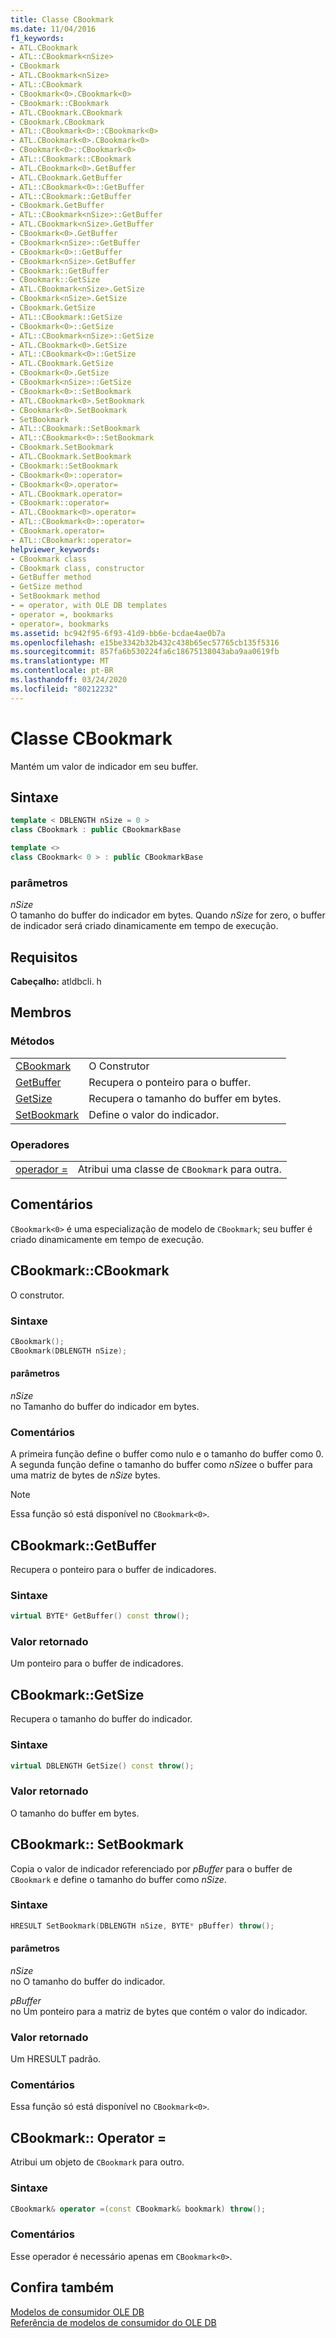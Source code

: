 ```yaml
---
title: Classe CBookmark
ms.date: 11/04/2016
f1_keywords:
- ATL.CBookmark
- ATL::CBookmark<nSize>
- CBookmark
- ATL.CBookmark<nSize>
- ATL::CBookmark
- CBookmark<0>.CBookmark<0>
- CBookmark::CBookmark
- ATL.CBookmark.CBookmark
- CBookmark.CBookmark
- ATL::CBookmark<0>::CBookmark<0>
- ATL.CBookmark<0>.CBookmark<0>
- CBookmark<0>::CBookmark<0>
- ATL::CBookmark::CBookmark
- ATL.CBookmark<0>.GetBuffer
- ATL.CBookmark.GetBuffer
- ATL::CBookmark<0>::GetBuffer
- ATL::CBookmark::GetBuffer
- CBookmark.GetBuffer
- ATL::CBookmark<nSize>::GetBuffer
- ATL.CBookmark<nSize>.GetBuffer
- CBookmark<0>.GetBuffer
- CBookmark<nSize>::GetBuffer
- CBookmark<0>::GetBuffer
- CBookmark<nSize>.GetBuffer
- CBookmark::GetBuffer
- CBookmark::GetSize
- ATL.CBookmark<nSize>.GetSize
- CBookmark<nSize>.GetSize
- CBookmark.GetSize
- ATL::CBookmark::GetSize
- CBookmark<0>::GetSize
- ATL::CBookmark<nSize>::GetSize
- ATL.CBookmark<0>.GetSize
- ATL::CBookmark<0>::GetSize
- ATL.CBookmark.GetSize
- CBookmark<0>.GetSize
- CBookmark<nSize>::GetSize
- CBookmark<0>::SetBookmark
- ATL.CBookmark<0>.SetBookmark
- CBookmark<0>.SetBookmark
- SetBookmark
- ATL::CBookmark::SetBookmark
- ATL::CBookmark<0>::SetBookmark
- CBookmark.SetBookmark
- ATL.CBookmark.SetBookmark
- CBookmark::SetBookmark
- CBookmark<0>::operator=
- CBookmark<0>.operator=
- ATL.CBookmark.operator=
- CBookmark::operator=
- ATL.CBookmark<0>.operator=
- ATL::CBookmark<0>::operator=
- CBookmark.operator=
- ATL::CBookmark::operator=
helpviewer_keywords:
- CBookmark class
- CBookmark class, constructor
- GetBuffer method
- GetSize method
- SetBookmark method
- = operator, with OLE DB templates
- operator =, bookmarks
- operator=, bookmarks
ms.assetid: bc942f95-6f93-41d9-bb6e-bcdae4ae0b7a
ms.openlocfilehash: e15be3342b32b432c438b65ec57765cb135f5316
ms.sourcegitcommit: 857fa6b530224fa6c18675138043aba9aa0619fb
ms.translationtype: MT
ms.contentlocale: pt-BR
ms.lasthandoff: 03/24/2020
ms.locfileid: "80212232"
---
```

# <a name="cbookmark-class"></a>Classe CBookmark

Mantém um valor de indicador em seu buffer.

## <a name="syntax"></a>Sintaxe

```cpp
template < DBLENGTH nSize = 0 >
class CBookmark : public CBookmarkBase

template <>
class CBookmark< 0 > : public CBookmarkBase
```

### <a name="parameters"></a>parâmetros

*nSize*<br/>
O tamanho do buffer do indicador em bytes. Quando *nSize* for zero, o buffer de indicador será criado dinamicamente em tempo de execução.

## <a name="requirements"></a>Requisitos

**Cabeçalho:** atldbcli. h

## <a name="members"></a>Membros

### <a name="methods"></a>Métodos

|||
|-|-|
|[CBookmark](#cbookmark)|O Construtor|
|[GetBuffer](#getbuffer)|Recupera o ponteiro para o buffer.|
|[GetSize](#getsize)|Recupera o tamanho do buffer em bytes.|
|[SetBookmark](#setbookmark)|Define o valor do indicador.|

### <a name="operators"></a>Operadores

|||
|-|-|
|[operador =](#operator)|Atribui uma classe de `CBookmark` para outra.|

## <a name="remarks"></a>Comentários

`CBookmark<0>` é uma especialização de modelo de `CBookmark`; seu buffer é criado dinamicamente em tempo de execução.

## <a name="cbookmarkcbookmark"></a><a name="cbookmark"></a>CBookmark::CBookmark

O construtor.

### <a name="syntax"></a>Sintaxe

```cpp
CBookmark();
CBookmark(DBLENGTH nSize);
```

#### <a name="parameters"></a>parâmetros

*nSize*<br/>
no Tamanho do buffer do indicador em bytes.

### <a name="remarks"></a>Comentários

A primeira função define o buffer como nulo e o tamanho do buffer como 0. A segunda função define o tamanho do buffer como *nSize*e o buffer para uma matriz de bytes de *nSize* bytes.

> [!NOTE]
>  Essa função só está disponível no `CBookmark<0>`.

## <a name="cbookmarkgetbuffer"></a><a name="getbuffer"></a>CBookmark::GetBuffer

Recupera o ponteiro para o buffer de indicadores.

### <a name="syntax"></a>Sintaxe

```cpp
virtual BYTE* GetBuffer() const throw();
```

### <a name="return-value"></a>Valor retornado

Um ponteiro para o buffer de indicadores.

## <a name="cbookmarkgetsize"></a><a name="getsize"></a>CBookmark::GetSize

Recupera o tamanho do buffer do indicador.

### <a name="syntax"></a>Sintaxe

```cpp
virtual DBLENGTH GetSize() const throw();
```

### <a name="return-value"></a>Valor retornado

O tamanho do buffer em bytes.

## <a name="cbookmarksetbookmark"></a><a name="setbookmark"></a>CBookmark:: SetBookmark

Copia o valor de indicador referenciado por *pBuffer* para o buffer de `CBookmark` e define o tamanho do buffer como *nSize*.

### <a name="syntax"></a>Sintaxe

```cpp
HRESULT SetBookmark(DBLENGTH nSize, BYTE* pBuffer) throw();
```

#### <a name="parameters"></a>parâmetros

*nSize*<br/>
no O tamanho do buffer do indicador.

*pBuffer*<br/>
no Um ponteiro para a matriz de bytes que contém o valor do indicador.

### <a name="return-value"></a>Valor retornado

Um HRESULT padrão.

### <a name="remarks"></a>Comentários

Essa função só está disponível no `CBookmark<0>`.

## <a name="cbookmarkoperator-"></a><a name="operator"></a>CBookmark:: Operator =

Atribui um objeto de `CBookmark` para outro.

### <a name="syntax"></a>Sintaxe

```cpp
CBookmark& operator =(const CBookmark& bookmark) throw();
```

### <a name="remarks"></a>Comentários

Esse operador é necessário apenas em `CBookmark<0>`.

## <a name="see-also"></a>Confira também

[Modelos de consumidor OLE DB](../../data/oledb/ole-db-consumer-templates-cpp.md)<br/>
[Referência de modelos de consumidor do OLE DB](../../data/oledb/ole-db-consumer-templates-reference.md)
